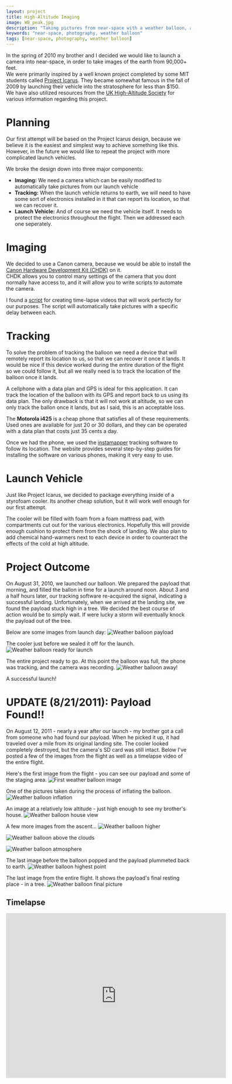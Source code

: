 ```yaml
---
layout: project
title: High-Altitude Imaging
image: WB_peak.jpg
description: "Taking pictures from near-space with a weather balloon, a styrofoam cooler, a camera, and a cell phone"
keywords: "near-space, photography, weather balloon"
tags: [near-space, photography, weather balloon]
---
```

In the spring of 2010 my brother and I decided we would like to launch a camera
into near-space, in order to take images of the earth from 90,000+ feet.  
We were primarily inspired by a well known project completed by some MIT
students called [Project Icarus](http://space.1337arts.com).
They became somewhat famous in the fall of 2009 by launching their vehicle into
the stratosphere for less than $150.  
We have also utilized resources from the
[UK High-Altitude Society](http://ukhas.org.uk) for various information regarding
this project.

Planning
========
Our first attempt will be based on the Project Icarus design, because we believe
it is the easiest and simplest way to achieve something like this.  However, in
the future we would like to repeat the project with more complicated launch
vehicles.

We broke the design down into three major components:
*   **Imaging:** We need a camera which can be easily modified to automatically take pictures from our launch vehicle
*   **Tracking:** When the launch vehicle returns to earth, we will need to have some sort of electronics installed in it that can report its location, so that we can recover it.
*   **Launch Vehicle:** And of course we need the vehicle itself.  It needs to protect the electronics throughout the flight.
Then we addressed each one seperately.

Imaging
=======
We decided to use a Canon camera, because we would be able to install the
[Canon Hardware Development Kit (CHDK)](http://chdk.wikia.com/wiki/CHDK) on it.  
CHDK allows you to control many settings of the camera that you dont normally
have access to, and it will allow you to write scripts to automate the camera.  

I found a [script](http://chdk.wikia.com/wiki/UBASIC/Scripts:_Ultra_Intervalometer)
for creating time-lapse videos that will work perfectly for our purposes. The
script will automatically take pictures with a specific delay between each.  

Tracking
========
To solve the problem of tracking the balloon we need a device that will remotely
report its location to us, so that we can recover it once it lands.  It would be
nice if this device worked during the entire duration of the flight so we could
follow it, but all we really need is to track the location of the balloon once
it lands.  

A cellphone with a data plan and GPS is ideal for this application. It can track
the location of the balloon with its GPS and report back to us using its data
plan.  The only drawback is that it will not work at altitude, so we can only
track the ballon once it lands, but as I said, this is an acceptable loss.

The **Motorola i425** is a cheap phone that satisfies all of these requirements.
Used ones are available for just 20 or 30 dollars, and they can be operated with
a data plan that costs just 35 cents a day.

Once we had the phone, we used the [instamapper](http://www.instamapper.com)
tracking software to follow its location. The website provides several
step-by-step guides for installing the software on various phones, making it
very easy to use.

Launch Vehicle
==============
Just like Project Icarus, we decided to package everything inside of a styrofoam
cooler.  Its another cheap solution, but it will work well enough for our first
attempt.  

The cooler will be filled with foam from a foam mattress pad, with compartments
cut out for the various electronics.  Hopefully this will provide enough cushion
to protect them from the shock of landing. We also plan to add chemical
hand-warmers next to each device in order to counteract the effects of the cold
at high altitude.  

Project Outcome
===============
On August 31, 2010, we launched our balloon. We prepared the payload that
morning, and filled the ballon in time for a launch around noon. About 3 and a
half hours later, our tracking software re-acquired the signal, indicating a
successful landing. Unfortunately, when we arrived at the landing site, we found
the payload stuck high in a tree.  We decided the best course of action would be
to simply wait.  If were lucky a storm will eventually knock the payload out of
the tree.

Below are some images from launch day:
![Weather balloon payload](../img/balloon_payload.jpg)

The cooler just before we sealed it off for the launch.
![Weather balloon ready for launch](../img/balloon_rdy.jpg)

The entire project ready to go.  At this point the balloon was full, the phone
was tracking, and the camera was recording.
![Weather balloon away!](../img/balloon_away.jpg)

A successful launch!

UPDATE (8/21/2011): Payload Found!!
===================================
On August 12, 2011 - nearly a year after our launch - my brother got a call from
someone who had found our payload. When he picked it up, it had traveled over a 
mile from its original landing site. The cooler looked completely destroyed, but
the camera's SD card was still intact. Below I've posted a few of the images
from the flight as well as a timelapse video of the entire flight.

Here's the first image from the flight - you can see our payload and some of the
staging area.
![First weather balloon image](../img/WB_first.jpg)

One of the pictures taken during the process of inflating the balloon.
![Weather balloon inflation](../img/WB_inflate.jpg)

An image at a relatively low altitude - just high enough to see my brother's house.
![Weather balloon house view](../img/WB_house.jpg)

A few more images from the ascent...
![Weather balloon higher](../img/WB_high.jpg)

![Weather balloon above the clouds](../img/WB_clouds.jpg)

![Weather balloon atmosphere](../img/WB_atmosphere.jpg)

The last image before the balloon popped and the payload plummeted back to
earth.
![Weather balloon highest point](../img/WB_peak.jpg)

The last image from the entire flight.  It shows the payload's final resting place - in a tree.
![Weather balloon final picture](../img/WB_final.jpg)

Timelapse
---------
<center>
<iframe src="http://player.vimeo.com/video/27751339?title=0&amp;byline=0&amp;portrait=0" width="600" height="450" frameborder="0"></iframe>
</center>
